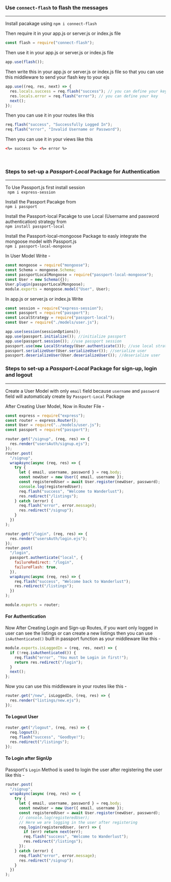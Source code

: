 ### Use `connect-flash` to flash the messages

---

Install pacakage using `npm i connect-flash` <br>

Then require it in your app.js or server.js or index.js file <br>

```javascript
const flash = require("connect-flash");
```

Then use it in your app.js or server.js or index.js file <br>

```javascript
app.use(flash());
```

Then write this in your app.js or server.js or index.js file so that you can use this middleware to send your flash key to your ejs <br>

```javascript
app.use((req, res, next) => {
  res.locals.success = req.flash("success"); // you can define your key
  res.locals.error = req.flash("error"); // you can define your key
  next();
});
```

Then you can use it in your routes like this <br>

```javascript
req.flash("success", "Successfully Logged In");
req.flash("error", "Invalid Username or Password");
```

Then you can use it in your views like this <br>

```html
<%= success %> <%= error %>
```

<br>

### Steps to set-up a _Passport-Local_ Package for Authentication

---

To Use Passport.js first install session <br>
` npm i express-session`

Install the Passport Pacakge from <br>
`npm i passport`

Install the Passport-local Pacakge to use Local (Username and password authentication) strategy from <br>`npm install passport-local`

Install the Passport-local-mongoose Package to easly integrate the mongoose model with Passport.js <br> `npm i passport-local-mongoose`

In User Model Write -

```javascript
const mongoose = require("mongoose");
const Schema = mongoose.Schema;
const passportLocalMongoose = require("passport-local-mongoose");
const User = new Schema({});
User.plugin(passportLocalMongoose);
module.exports = mongoose.model("User", User);
```

In app.js or server.js or index.js Write

```javascript
const session = require("express-session");
const passport = require("passport");
const LocalStrategy = require("passport-local");
const User = require("./models/user.js");

app.use(session(sessionOptions));
app.use(passport.initialize()); //initialize passport
app.use(passport.session()); //use passport session
passport.use(new LocalStrategy(User.authenticate())); //use local strategy
passport.serializeUser(User.serializeUser()); //serialize user
passport.deserializeUser(User.deserializeUser()); //deserialize user
```

### Steps to set-up a _Passport-Local_ Package for sign-up, login and logout

---

Create a User Model with only `email` field because `username` and `password` field will automaticaly create by `Passport-Local` Package <br>

After Creating User Model, Now in Router File -

```javascript
const express = require("express");
const router = express.Router();
const User = require("../models/user.js");
const passport = require("passport");
```

```javascript
router.get("/signup", (req, res) => {
  res.render("usersAuth/signup.ejs");
});
router.post(
  "/signup",
  wrapAsync(async (req, res) => {
    try {
      let { email, username, password } = req.body;
      const newUser = new User({ email, username });
      const registeredUser = await User.register(newUser, password);
      console.log(registeredUser);
      req.flash("success", "Welcome to Wanderlust");
      res.redirect("/listings");
    } catch (error) {
      req.flash("error", error.message);
      res.redirect("/signup");
    }
  })
);

router.get("/login", (req, res) => {
  res.render("usersAuth/login.ejs");
});
router.post(
  "/login",
  passport.authenticate("local", {
    failureRedirect: "/login",
    failureFlash: true,
  }),
  wrapAsync(async (req, res) => {
    req.flash("success", "Welcome back to Wanderlust");
    res.redirect("/listings");
  })
);

module.exports = router;
```

#### For Authentication

Now After Creating Login and Sign-up Routes, if you want only logged in user can see the listings or can create a new listings then you can use `isAuthenticated()` built in passport function as your middleware like this -

```javascript
module.exports.isLoggedIn = (req, res, next) => {
  if (!req.isAuthenticated()) {
    req.flash("error", "You must be Login in first!");
    return res.redirect("/login");
  }
  next();
};
```

Now you can use this middleware in your routes like this -

```javascript
router.get("/new", isLoggedIn, (req, res) => {
  res.render("listings/new.ejs");
});
```

#### To Logout User

```javascript
router.get("/logout", (req, res) => {
  req.logout();
  req.flash("success", "Goodbye!");
  res.redirect("/listings");
});
```

#### To Login after SignUp

Passport's `Login` Method is used to login the user after registering the user like this -

```javascript
router.post(
  "/signup",
  wrapAsync(async (req, res) => {
    try {
      let { email, username, password } = req.body;
      const newUser = new User({ email, username });
      const registeredUser = await User.register(newUser, password);
      // console.log(registeredUser);
      // Here we are logging in the user after registering
      req.login(registeredUser, (err) => {
        if (err) return next(err);
        req.flash("success", "Welcome to Wanderlust");
        res.redirect("/listings");
      });
    } catch (error) {
      req.flash("error", error.message);
      res.redirect("/signup");
    }
  })
);
```
